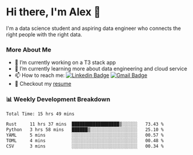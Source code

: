 # Hi there, I'm Alex  👋

I'm a data science student and aspiring data engineer who connects the right people with the right data. 

### More About Me

- 🔭 I’m currently working on a T3 stack app
- 🌱 I’m currently learning more about data engineering and cloud service
- 📫 How to reach me: [![Linkedin Badge](https://img.shields.io/badge/Alex%20Chen-blue?style=flat&logo=linkedin&labelColor=blue&link=https://www.linkedin.com/in/alex-chen-112523chen)](https://www.linkedin.com/in/alex-chen-112523chen/) [![Gmail Badge](https://img.shields.io/badge/-Alex%20Chen-c14438?style=flat&logo=Gmail&logoColor=white&link=mailto:itsalexchen@gmail.com)](mailto:itsalexchen@gmail.com)
- 📝 Checkout my [resume](https://112523chen.vercel.app/AlexChenResume.pdf)


### 📊 Weekly Development Breakdown
<!--START_SECTION:waka-->

```txt
Total Time: 15 hrs 49 mins

Rust     11 hrs 37 mins  ██████████████████▒░░░░░░   73.43 %
Python   3 hrs 58 mins   ██████▒░░░░░░░░░░░░░░░░░░   25.10 %
YAML     5 mins          ░░░░░░░░░░░░░░░░░░░░░░░░░   00.57 %
TOML     4 mins          ░░░░░░░░░░░░░░░░░░░░░░░░░   00.48 %
CSV      3 mins          ░░░░░░░░░░░░░░░░░░░░░░░░░   00.34 %
```

<!--END_SECTION:waka-->
